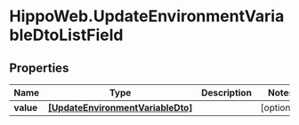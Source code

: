 # HippoWeb.UpdateEnvironmentVariableDtoListField

## Properties

Name | Type | Description | Notes
------------ | ------------- | ------------- | -------------
**value** | [**[UpdateEnvironmentVariableDto]**](UpdateEnvironmentVariableDto.md) |  | [optional] 


